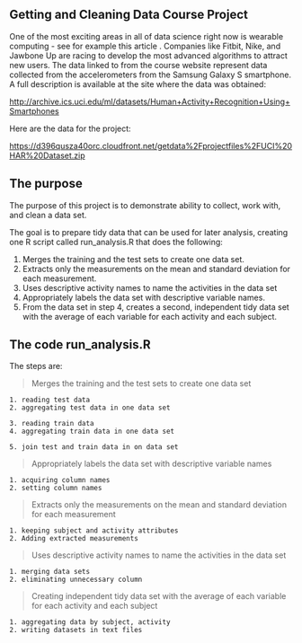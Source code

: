 ## Getting and Cleaning Data Course Project





One of the most exciting areas in all of data science right now is wearable computing - see for example this article . Companies like Fitbit, Nike, and Jawbone Up are racing to develop the most advanced algorithms to attract new users. The data linked to from the course website represent data collected from the accelerometers from the Samsung Galaxy S smartphone. A full description is available at the site where the data was obtained:

http://archive.ics.uci.edu/ml/datasets/Human+Activity+Recognition+Using+Smartphones

Here are the data for the project:

https://d396qusza40orc.cloudfront.net/getdata%2Fprojectfiles%2FUCI%20HAR%20Dataset.zip

## The purpose
The purpose of this project is to demonstrate ability to collect, work with, and clean a data set. 

The goal is to prepare tidy data that can be used for later analysis, creating one R script called run_analysis.R that does the following:

1) Merges the training and the test sets to create one data set.
2) Extracts only the measurements on the mean and standard deviation for each measurement.
3) Uses descriptive activity names to name the activities in the data set
4) Appropriately labels the data set with descriptive variable names.
5) From the data set in step 4, creates a second, independent tidy data set with the average of each variable for each activity and each subject.

## The code run_analysis.R
The steps are:

> Merges the training and the test sets to create one data set

    1. reading test data
    2. aggregating test data in one data set
    
    3. reading train data
    4. aggregating train data in one data set

    5. join test and train data in on data set

> Appropriately labels the data set with descriptive variable names

    1. acquiring column names
    2. setting column names

> Extracts only the measurements on the mean and standard deviation for each measurement

    1. keeping subject and activity attributes 
    2. Adding extracted measurements 

> Uses descriptive activity names to name the activities in the data set

    1. merging data sets
    2. eliminating unnecessary column

> Creating independent tidy data set with the average of each variable for each activity and each subject

    1. aggregating data by subject, activity
    2. writing datasets in text files    


